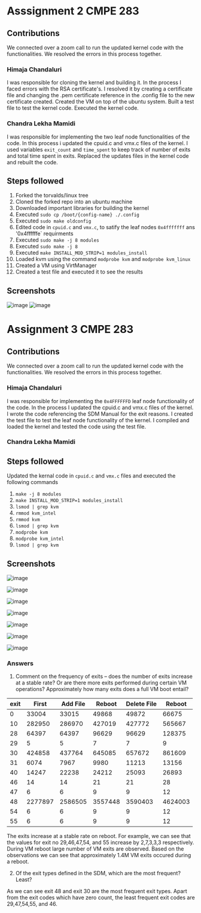 # Asssignment 2 CMPE 283

## Contributions
We connected over a zoom call to run the updated kernel code with the functionalities. We resolved the errors in this process together.

### Himaja Chandaluri

I was responsible for cloning the kernel and building it. In the process I faced errors with the RSA certificate's. 
I resolved it by creating a certificate file and changing the .pem certificate reference in the .config file to the new certificate created.
Created the VM on top of the ubuntu system. Built a test file to test the kernel code. Executed the kernel code.

### Chandra Lekha Mamidi

I was responsible for implementing the two leaf node functionalities of the code. In this process i updated the cpuid.c and vmx.c files of the kernel.
I used variables `exit_count` and `time_spent` to keep track of number of exits and total time spent in exits.
Replaced the updates files in the kernel code and rebuilt the code.

## Steps followed

1. Forked the torvalds/linux tree
2. Cloned the forked repo into an ubuntu machine
3. Downloaded important libraries for building the kernel
4. Executed `sudo cp /boot/{config-name} ./.config`
5. Executed `sudo make oldconfig`
6. Edited code in `cpuid.c` and `vmx.c`, to satify the leaf nodes `0x4fffffff` ans '0x4ffffffe` requirments
7. Executed `sudo make -j 8 modules`
8. Executed `sudo make -j 8`
9. Executed `make INSTALL_MOD_STRIP=1 modules_install`
10. Loaded kvm using the command `modprobe kvm` and `modprobe kvm_linux`
11. Created a VM using VirtManager
12. Created a test file and executed it to see the results


## Screenshots

![image](https://user-images.githubusercontent.com/67281829/142979898-0aaad88d-3b84-4add-8e83-6357846fd31d.png)
![image](https://user-images.githubusercontent.com/67281829/142980036-a705e232-0b95-4332-98b2-c7aa08a389db.png)

# Assignment 3 CMPE 283

## Contributions
We connected over a zoom call to run the updated kernel code with the functionalities. We resolved the errors in this process together.

### Himaja Chandaluri
I was responsible for implementing the `0x4FFFFFFD` leaf node functionality of the code. In the process I updated the cpuid.c and vmx.c files of the kernel. I wrote the code referencing the SDM Manual for the exit reasons. I created the test file to test the leaf node functionality of the kernel. I compiled and loaded the kernel and tested the code using the test file.

### Chandra Lekha Mamidi

## Steps followed

Updated the kernal code in `cpuid.c` and `vmx.c` files and executed the following commands

1. `make -j 8 modules`
2. `make INSTALL_MOD_STRIP=1 modules_install`
3. `lsmod | grep kvm`
4. `rmmod kvm_intel`
5. `rmmod kvm`
6. `lsmod | grep kvm`
7. `modprobe kvm`
8. `modprobe kvm_intel`
9. `lsmod | grep kvm`

## Screenshots

![image](https://user-images.githubusercontent.com/67281829/143991924-b223cf12-e0bf-42bd-914d-f6c428b154b3.png)

![image](https://user-images.githubusercontent.com/67281829/143991960-f708117e-9bcb-4e03-9d59-39997bcca15a.png)

![image](https://user-images.githubusercontent.com/67281829/143991987-9425c531-bc15-459c-861e-9bd17f25a2d3.png)

![image](https://user-images.githubusercontent.com/67281829/143992006-d67171c6-05e8-4a8d-8a8e-577a1a0b2294.png)

![image](https://user-images.githubusercontent.com/67281829/143992033-27a5491e-06c6-47ab-a18d-f91092e485d3.png)

![image](https://user-images.githubusercontent.com/67281829/143992057-d3782234-a978-40fb-ae37-53f041bdb27c.png)

![image](https://user-images.githubusercontent.com/67281829/143992079-89886c33-10df-418d-a723-0a03e12e082a.png)

### Answers 

1) Comment on the frequency of exits – does the number of exits increase at a stable rate? Or are there 
more exits performed during certain VM operations? Approximately how many exits does a full VM 
boot entail?

| exit | First   | Add File | Reboot  | Delete File | Reboot  |
|------|---------|----------|---------|-------------|---------|
| 0    | 33004   | 33015    | 49868   | 49872       | 66675   |
| 10   | 282950  | 286970   | 427019  | 427772      | 565667  |
| 28   | 64397   | 64397    | 96629   | 96629       | 128375  |
| 29   | 5       | 5        | 7       | 7           | 9       |
| 30   | 424858  | 437764   | 645085  | 657672      | 861609  |
| 31   | 6074    | 7967     | 9980    | 11213       | 13156   |
| 40   | 14247   | 22238    | 24212   | 25093       | 26893   |
| 46   | 14      | 14       | 21      | 21          | 28      |
| 47   | 6       | 6        | 9       | 9           | 12      |
| 48   | 2277897 | 2586505  | 3557448 | 3590403     | 4624003 |
| 54   | 6       | 6        | 9       | 9           | 12      |
| 55   | 6       | 6        | 9       | 9           | 12      |

The exits increase at a stable rate on reboot. For example, we can see that the values for exit no 29,46,47,54, and 55 increase by 2,7,3,3,3 respectively. During VM reboot large number of VM exits are observed. Based on the observations we can see that approximately 1.4M VM exits occured during a reboot.

2) Of the exit types defined in the SDM, which are the most frequent? Least?

As we can see exit 48 and exit 30 are the most frequent exit types. Apart from the exit codes which have zero count, the least frequent exit codes are 29,47,54,55, and 46.
